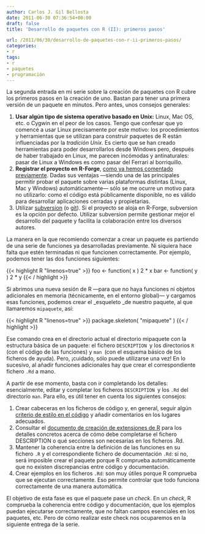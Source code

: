 ```yaml
---
author: Carlos J. Gil Bellosta
date: 2011-06-30 07:36:54+00:00
draft: false
title: 'Desarrollo de paquetes con R (II): primeros pasos'

url: /2011/06/30/desarrollo-de-paquetes-con-r-ii-primeros-pasos/
categories:
- r
tags:
- r
- paquetes
- programación
---
```


La segunda entrada en mi serie sobre la creación de paquetes con R cubre los primeros pasos en la creación de uno. Bastan para tener una primera versión de un paquete en minutos. Pero antes, unos consejos generales:



1. **Usar algún tipo de sistema operativo basado en Unix:** Linux, Mac OS, etc. o Cygwin en el peor de los casos. Tengo que confesar que yo comencé a usar Linux precisamente por este motivo: los procedimientos y herramientas que se utilizan para construir paquetes de R están influenciadas por la _tradición Unix_. Es cierto que se han creado herramientas para poder desarrollarlos desde Windows pero, después de haber trabajado en Linux, me parecen incómodas y antinaturales: pasar de Linux a Windows es como pasar del Ferrari al borriquillo.
2. **Registrar el proyecto en R-Forge**, [como ya hemos comentado previamente](http://www.datanalytics.com/2010/02/27/creando-paquetes-con-r-r-forge/). Dadas sus ventajas —siendo una de las principales permitir probar el paquete sobre varias plataformas distintas (Linux, Mac y Windows) automáticamente— sólo se me ocurre un motivo para no utilizarlo: como el código está públicamente disponible, no es válido para desarrollar aplicaciones cerradas y propietarias.
3. Utilizar [subversion](http://www.datanalytics.com/2011/06/13/minitutorial-de-subversion/) (o [git](http://git-scm.com/)). Si el proyecto se aloja en R-Forge, subversion es la opción por defecto. Utilizar subversion permite gestionar mejor el desarrollo del paquete y facilita la colaboración entre los diversos autores.

La manera en la que recomiendo comenzar a crear un paquete es partiendo de una serie de funciones ya desarrolladas previamente. Ni siquiera hace falta que estén terminadas ni que funcionen correctamente. Por ejemplo, podemos tener las dos funciones siguientes:







{{< highlight R "linenos=true" >}}
foo <- function( x ) 2 * x
bar <- function( y ) 2 * y
{{< / highlight >}}







Si abrimos una nueva sesión de R —para que no haya funciones ni objetos adicionales en memoria (técnicamente, en el entorno global)— y cargamos esas funciones, podemos crear el _esqueleto _de nuestro paquete, al que llamaremos `mipaquete`, así:







{{< highlight R "linenos=true" >}}
package.skeleton( "mipaquete" )
{{< / highlight >}}







Ese comando crea en el directorio actual el directorio mipaquete con la estructura básica de un paquete: el fichero `DESCRIPTION `y los directorios `R `(con el código de las funciones) y `man `(con el esquema básico de los ficheros de ayuda). Pero, ¡cuidado, sólo puede utilizarse una vez! En lo sucesivo, al añadir funciones adicionales hay que crear el correspondiente fichero `.Rd` a mano.

A partir de ese momento, basta con ir completando los detalles: esencialmente, editar y completar los ficheros `DESCRIPTION `y los `.Rd` del directorio `man`. Para ello, es útil tener en cuenta los siguientes consejos:



1. Crear cabeceras en los ficheros de código y, en general, seguir algún [criterio de estilo en el código](http://www.datanalytics.com/guia_estilo_r.html) y añadir comentarios en los lugares adecuados.
2. Consultar el [documento de creación de extensiones de R](http://cran.r-project.org/doc/manuals/R-exts.pdf) para los detalles concretos acerca de cómo debe completarse el fichero DESCRIPTION o qué secciones son necesarias en los ficheros .Rd.
3. Mantener la coherencia entre la definición de las funciones en su fichero `.R` y el correspondiente fichero de documentación `.Rd`: si no, será imposible crear el paquete porque R comprueba automáticamente que no existen discrepancias entre código y documentación.
4. Crear ejemplos en los ficheros `.Rd`: son muy útiles porque R comprueba que se ejecutan correctamente. Eso permite controlar que todo funciona correctamente de una manera automática.

El objetivo de esta fase es que el paquete pase un _check_. En un _check_, R comprueba la coherencia entre código y documentación, que los ejemplos puedan ejecutarse correctamente, que no faltan campos esenciales en los paquetes, etc. Pero de cómo realizar este check nos ocuparemos en la siguiente entrega de la serie.
